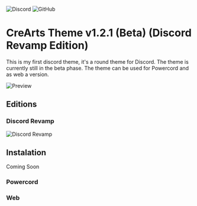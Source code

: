  ![Discord](https://discordapp.com/api/guilds/534376415202639903/embed.png) ![GitHub](https://img.shields.io/github/license/CorellanStoma/CreArts-Discord-Revamp)

# CreArts Theme v1.2.1 (Beta) (Discord Revamp Edition)

This is my first discord theme, it's a round theme for Discord. The theme is currently still in the beta phase.
The theme can be used for Powercord and as web a version.

![Preview](https://i.imgur.com/XJ1uDoR.png)

## Editions

### Discord Revamp
![Discord Revamp](https://i.imgur.com/195eQlB.png)

## Instalation
Coming Soon

### Powercord

### Web

